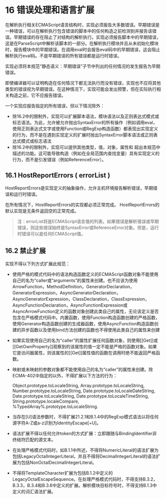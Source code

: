 # 16 错误处理和语言扩展

在解析执行相关ECMAScript语言结构时，实现必须报告大多数错误。早期错误是一种错误，可以在解析执行包含错误的脚本中的任何构造之前检测到并报告该错误。早期错误的存在阻止了对结构的解析执行。实现必须报告脚本中的早期错误，这是在ParseScript中解析该脚本的一部分。在解析执行模块并且从未初始化模块时，报告模块中的早期错误。在调用eval时会报告eval码中的早期错误，这会阻止解析执行eval码。不是早期错误的所有错误都是运行时错误。

实现必须将本规范“静态语义：早期错误”子节中列出的任何情况的发生报告为早期错误。

即使编译器可以证明构造在任何情况下都无法执行而没有错误，实现也不应将其他类型的错误视为早期错误。在这种情况下，实现可能会发出预警，但在实际执行相关构造之前，它不应报告错误。

一个实现应报告指定的所有错误，但以下情况除外：

- 除16.2中的限制外，实现可以扩展脚本语法，模块语法以及正则表达式模式或标志语法。为此，允许被允许抛出SyntaxError的所有操作（例如调用eval，使用正则表达式文字或使用Function或RegExp构造函数）都表现出实现定义的行为，而不是在遇到实现定义的扩展时抛出SyntaxError脚本语法或正则表达式模式或标志语法
- 除16.2中的限制外，实现可以提供其他类型，值，对象，属性和
  超出本规范中描述的功能。这可能导致构造（例如在全局范围内查找变量）具有实现定义的行为，而不是引发错误（例如ReferenceError）。

## 16.1 HostReportErrors ( errorList ) <div id="sec-host-report-errors"></div>

HostReportErrors是实现定义的抽象操作，允许主机环境报告解析错误，早期错误和运行时错误。

在所有情况下，HostReportErrors的实现都必须正常完成。 HostReportErrors的默认实现是无条件返回空的正常完成。

> 注：errorList将是ECMAScript语言值的列表。如果错误是解析错误或早期错误，则这些错误始终是SyntaxError或ReferenceError对象。但是，运行时错误可以是任何ECMAScript值。

## 16.2 禁止扩展 <div id="sec-forbidden-extensions"></div>

实现不得以下列方式扩展此规范：

- 使用严格的模式代码中的语法构造函数定义的ECMAScript函数对象不能使用自己的名为“caller或“arguments”的属性来创建。也不应该为使用ArrowFunction，MethodDefinition，GeneratorDeclaration，GeneratorExpression，AsyncGeneratorDeclaration，AsyncGeneratorExpression，ClassDeclaration，ClassExpression，AsyncFunctionDeclaration，AsyncFunctionExpression或AsyncArrowFunction定义的函数对象创建此类自己的属性，无论该定义是否包含在严格模式代码中。内置函数，使用Function构造函数创建的严格函数，使用Generator构造函数创建的生成器函数，使用AsyncFunction构造函数创建的异步函数以及使用bind方法创建的函数也不得使用此类自己的属性来创建

- 如果实现使用自己的名为“caller”的属性扩展任何函数对象，则使用[[Get]]或[[GetOwnProperty]]观察到的该属性的值一定不能是严格的函数对象。如果它是访问器属性，则该属性的[[Get]]属性值的函数在调用时绝不能返回严格函数。

- 映射或未映射的参数对象都不能使用自己的名为“caller”的属性来创建。除ECMA-402中指定的以外，不得扩展以下方法的行为：

  Object.prototype.toLocaleString, Array.prototype.toLocaleString, Number.prototype.toLocaleString, Date.prototype.toLocaleDateString, Date.prototype.toLocaleString, Date.prototype.toLocaleTimeString, String.prototype.localeCompare, %TypedArray%.prototype.toLocaleString.

- 当存在[U]语法参数时，不得扩展21.2.1和B.1.4中的RegExp模式语法以将任何源字符A-Z或a-z识别为IdentityEscape[+U]。

- 语法扩展不得以任何允许token的方式扩展：立即跟随与BindingIdentifier非终结符匹配的源文本。
- 在处理严格模式代码时，如B.1.1中所述，不得将NumericLiteral的语法扩展为包括LegacyOctalIntegerLiteral，并且不得将DecimalIntegerLiteral的语法扩展为包括NonOctalDecimalIntegerLiteral。
- 不得将TemplateCharacter扩展为包括B.1.2中定义的LegacyOctalEscapeSequence。在处理严格模式代码时，不得支持B.3.2，B.3.3，B.3.4和B.3.6中定义的扩展。解析模块目标符号时，不得支持B.1.3中定义的词汇语法扩展。